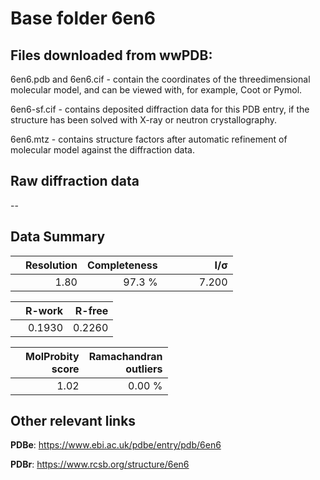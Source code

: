 # Base folder 6en6

## Files downloaded from wwPDB:

6en6.pdb and 6en6.cif - contain the coordinates of the threedimensional molecular model, and can be viewed with, for example, Coot or Pymol.

6en6-sf.cif - contains deposited diffraction data for this PDB entry, if the structure has been solved with X-ray or neutron crystallography.

6en6.mtz - contains structure factors after automatic refinement of molecular model against the diffraction data.

## Raw diffraction data

--<br> 

## Data Summary
|   | Resolution | Completeness| I/$\boldsymbol{\sigma}$ |
|---|-------------:|----------------:|--------------:|
|   |1.80|97.3  %|<img width=50/>7.200|

|   | **R-work**| **R-free**   
|---|-------------:|----------------:|           
||0.1930|0.2260|

|   |**MolProbity<br>score**| **Ramachandran<br>outliers** 
|---|-------------:|----------------:|
||1.02|0.00 %|

## Other relevant links 
**PDBe**:  https://www.ebi.ac.uk/pdbe/entry/pdb/6en6
 
**PDBr**: https://www.rcsb.org/structure/6en6 

